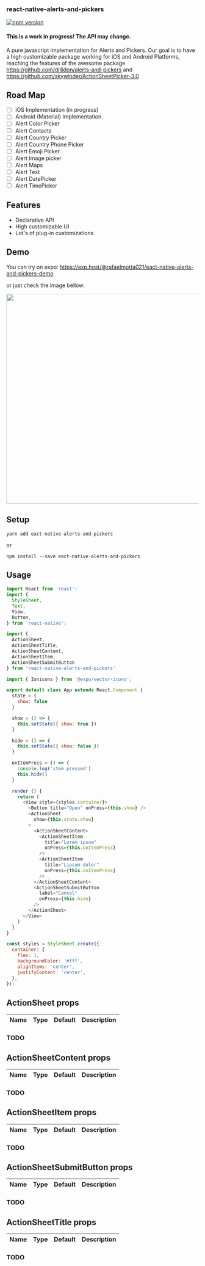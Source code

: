 ### react-native-alerts-and-pickers

[![npm version](https://badge.fury.io/js/eact-native-alerts-and-pickers.svg)](https://badge.fury.io/js/eact-native-alerts-and-pickers)

#### This is a work in progress! The API may change.

A pure javascript implementation for Alerts and Pickers. Our goal is to have a high customizable package working for iOS and Android Platforms, reaching the features of the awesome package https://github.com/dillidon/alerts-and-pickers and https://github.com/skywinder/ActionSheetPicker-3.0

## Road Map
- [ ] iOS Implementation (in progress)
- [ ] Android (Material) Implementation
- [ ] Alert Color Picker
- [ ] Alert Contacts
- [ ] Alert Country Picker
- [ ] Alert Country Phone Picker
- [ ] Alert Emoji Picker
- [ ] Alert Image picker
- [ ] Alert Maps
- [ ] Alert Text
- [ ]  Alert DatePicker
- [ ] Alert TimePicker

## Features

- Declarative API
- High customizable UI
- Lot's of plug-in customizations

## Demo

You can try on expo: https://exp.host/@rafaelmotta021/eact-native-alerts-and-pickers-demo

or just check the image bellow:

<p align="center">
<img src="https://raw.githubusercontent.com/rafaelmotta/react-native-alerts-and-pickers/master/demo-example.gif" height="550" />
</p>

## Setup

`yarn add eact-native-alerts-and-pickers`

or 

`npm install --save eact-native-alerts-and-pickers`

## Usage

```javascript
import React from 'react';
import {
  StyleSheet,
  Text,
  View,
  Button,
} from 'react-native';

import {
  ActionSheet,
  ActionSheetTitle,
  ActionSheetContent,
  ActionSheetItem,
  ActionSheetSubmitButton
} from 'react-native-alerts-and-pickers'

import { Ionicons } from '@expo/vector-icons';

export default class App extends React.Component {
  state = {
    show: false
  }

  show = () => {
    this.setState({ show: true })
  }

  hide = () => {
    this.setState({ show: false })
  }

  onItemPress = () => {
    console.log('item pressed')
    this.hide()
  }

  render () {
    return (
      <View style={styles.container}>
        <Button title="Open" onPress={this.show} />
        <ActionSheet
          show={this.state.show}
        >
          <ActionSheetContent>
            <ActionSheetItem
              title="Lorem ipsum"
              onPress={this.onItemPress}
            />
            <ActionSheetItem
              title="Lipsum dolor"
              onPress={this.onItemPress}
            />
          </ActionSheetContent>
          <ActionSheetSubmitButton
            label="Cancel"
            onPress={this.hide}
          />
        </ActionSheet>
      </View>
    )
  }
}

const styles = StyleSheet.create({
  container: {
    flex: 1,
    backgroundColor: '#fff',
    alignItems: 'center',
    justifyContent: 'center',
  },
});
```

## ActionSheet props

| Name | Type| Default | Description |
| --- | --- | --- | --- |
### TODO

## ActionSheetContent props

| Name | Type| Default | Description |
| --- | --- | --- | --- |
### TODO

## ActionSheetItem props

| Name | Type| Default | Description |
| --- | --- | --- | --- |
### TODO

## ActionSheetSubmitButton props

| Name | Type| Default | Description |
| --- | --- | --- | --- |
### TODO

## ActionSheetTitle props

| Name | Type| Default | Description |
| --- | --- | --- | --- |
### TODO
